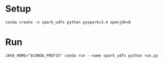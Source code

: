 # Setup

    conda create -n spark_udfs python pyspark=3.4 openjdk=8


# Run

    JAVA_HOME="$CONDA_PREFIX" conda run --name spark_udfs python run.py
